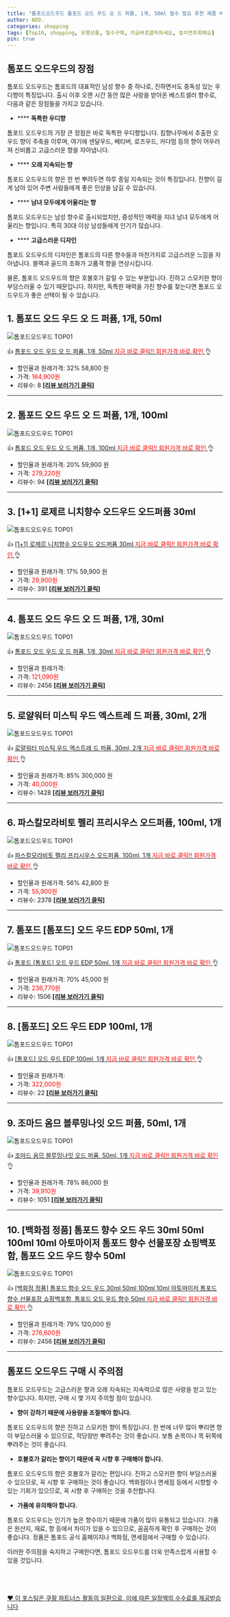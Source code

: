 ```yaml
---
title: "톰포드오드우드 톰포드 오드 우드 오 드 퍼퓸, 1개, 50ml 필수 필요 추천 제품 비교 최저 가격 비교 장점 구매 후기 구매평"
author: NEO.
categories: shopping
tags: [Top10, shopping, 유행상품, 필수구매, 지금바로클릭하세요, 놓치면후회해요]
pin: true
---
```

**<h2>톰포드 오드우드의 장점</h2>**

톰포드 오드우드는 톰포드의 대표적인 남성 향수 중 하나로, 진하면서도 중독성 있는 우디향이 특징입니다. 출시 이후 오랜 시간 동안 많은 사랑을 받아온 베스트셀러 향수로, 다음과 같은 장점들을 가지고 있습니다.

* **** **독특한 우디향**

톰포드 오드우드의 가장 큰 장점은 바로 독특한 우디향입니다. 침향나무에서 추출한 오우드 향이 주축을 이루며, 여기에 샌달우드, 베티버, 로즈우드, 카다멈 등의 향이 어우러져 신비롭고 고급스러운 향을 자아냅니다.

* **** **오래 지속되는 향**

톰포드 오드우드의 향은 한 번 뿌려두면 하루 종일 지속되는 것이 특징입니다. 잔향이 길게 남아 있어 주변 사람들에게 좋은 인상을 남길 수 있습니다.

* **** **남녀 모두에게 어울리는 향**

톰포드 오드우드는 남성 향수로 출시되었지만, 중성적인 매력을 지녀 남녀 모두에게 어울리는 향입니다. 특히 30대 이상 남성들에게 인기가 많습니다.

* **** **고급스러운 디자인**

톰포드 오드우드의 디자인은 톰포드의 다른 향수들과 마찬가지로 고급스러운 느낌을 자아냅니다. 블랙과 골드의 조화가 고품격 향을 연상시킵니다.

물론, 톰포드 오드우드의 향은 호불호가 갈릴 수 있는 부분입니다. 진하고 스모키한 향이 부담스러울 수 있기 때문입니다. 하지만, 독특한 매력을 가진 향수를 찾는다면 톰포드 오드우드가 좋은 선택이 될 수 있습니다.

   

## 1. 톰포드 오드 우드 오 드 퍼퓸, 1개, 50ml

![톰포드오드우드 TOP01](https://thumbnail9.coupangcdn.com/thumbnails/remote/490x490ex/image/vendor_inventory/8a30/2134a7d0da342c9eab539e1651ddc4b9fbb217484d1158399a27dd372058.JPG)


👍 [톰포드 오드 우드 오 드 퍼퓸, 1개, 50ml <font color=red> 지금 바로 클릭!! 회원가격 바로 확인 </font> ](https://link.coupang.com/re/AFFSDP?lptag=AF3617701&subid=GithubCoopas&pageKey=7520432740&traceid=V0-153&itemId=19723367981&vendorItemId=82137129669) 👌 


- 할인율과 원래가격: 32%  58,800   원
- 가격: <span style='color:red'>164,900원</span>
- 리뷰수: 8  [**[리뷰 보러가기 클릭]**](https://link.coupang.com/re/AFFSDP?lptag=AF3617701&subid=GithubCoopas&pageKey=7520432740&traceid=V0-153&itemId=19723367981&vendorItemId=82137129669)

---


   

## 2. 톰포드 오드 우드 오 드 퍼퓸, 1개, 100ml

![톰포드오드우드 TOP01](https://thumbnail8.coupangcdn.com/thumbnails/remote/490x490ex/image/vendor_inventory/1608/5247f880751d738f3a21e30930dce561894638e05d062d94f7278eb3024e.jpg)


👍 [톰포드 오드 우드 오 드 퍼퓸, 1개, 100ml <font color=red> 지금 바로 클릭!! 회원가격 바로 확인 </font> ](https://link.coupang.com/re/AFFSDP?lptag=AF3617701&subid=GithubCoopas&pageKey=7520432740&traceid=V0-153&itemId=19953684600&vendorItemId=87052579221) 👌 


- 할인율과 원래가격: 20%  59,900   원
- 가격: <span style='color:red'>279,220원</span>
- 리뷰수: 94  [**[리뷰 보러가기 클릭]**](https://link.coupang.com/re/AFFSDP?lptag=AF3617701&subid=GithubCoopas&pageKey=7520432740&traceid=V0-153&itemId=19953684600&vendorItemId=87052579221)

---


   

## 3. [1+1] 로제르 니치향수 오드우드 오드퍼퓸 30ml

![톰포드오드우드 TOP01](https://thumbnail9.coupangcdn.com/thumbnails/remote/490x490ex/image/vendor_inventory/0b89/2f865c9c823b29694739f1367ba021578ed36df1ab29d1203c2a83dcf8e0.png)


👍 [[1+1] 로제르 니치향수 오드우드 오드퍼퓸 30ml <font color=red> 지금 바로 클릭!! 회원가격 바로 확인 </font> ](https://link.coupang.com/re/AFFSDP?lptag=AF3617701&subid=GithubCoopas&pageKey=1843986875&traceid=V0-153&itemId=3134465293&vendorItemId=71122114345) 👌 


- 할인율과 원래가격: 17%  59,900   원
- 가격: <span style='color:red'>29,900원</span>
- 리뷰수: 391  [**[리뷰 보러가기 클릭]**](https://link.coupang.com/re/AFFSDP?lptag=AF3617701&subid=GithubCoopas&pageKey=1843986875&traceid=V0-153&itemId=3134465293&vendorItemId=71122114345)

---


   

## 4. 톰포드 오드 우드 오 드 퍼퓸, 1개, 30ml

![톰포드오드우드 TOP01](https://thumbnail9.coupangcdn.com/thumbnails/remote/490x490ex/image/vendor_inventory/1c03/6d21a8320ced41101f4601398fbfe0996c6805f167364a08cfb46c795881.JPG)


👍 [톰포드 오드 우드 오 드 퍼퓸, 1개, 30ml <font color=red> 지금 바로 클릭!! 회원가격 바로 확인 </font> ](https://link.coupang.com/re/AFFSDP?lptag=AF3617701&subid=GithubCoopas&pageKey=7664893547&traceid=V0-153&itemId=20430242547&vendorItemId=87511375917) 👌 


- 할인율과 원래가격: 
- 가격: <span style='color:red'>121,090원</span>
- 리뷰수: 2456  [**[리뷰 보러가기 클릭]**](https://link.coupang.com/re/AFFSDP?lptag=AF3617701&subid=GithubCoopas&pageKey=7664893547&traceid=V0-153&itemId=20430242547&vendorItemId=87511375917)

---


   

## 5. 로얄워터 미스틱 우드 엑스트레 드 퍼퓸, 30ml, 2개

![톰포드오드우드 TOP01](https://thumbnail6.coupangcdn.com/thumbnails/remote/490x490ex/image/retail/images/8259685168115915-3a0ce372-9ee4-4648-9fe6-d7c84720db72.jpg)


👍 [로얄워터 미스틱 우드 엑스트레 드 퍼퓸, 30ml, 2개 <font color=red> 지금 바로 클릭!! 회원가격 바로 확인 </font> ](https://link.coupang.com/re/AFFSDP?lptag=AF3617701&subid=GithubCoopas&pageKey=6472994791&traceid=V0-153&itemId=19393265942&vendorItemId=81383451173) 👌 


- 할인율과 원래가격: 85%  300,000   원
- 가격: <span style='color:red'>40,000원</span>
- 리뷰수: 1428  [**[리뷰 보러가기 클릭]**](https://link.coupang.com/re/AFFSDP?lptag=AF3617701&subid=GithubCoopas&pageKey=6472994791&traceid=V0-153&itemId=19393265942&vendorItemId=81383451173)

---


   

## 6. 파스칼모라비토 펠리 프리시우스 오드퍼퓸, 100ml, 1개

![톰포드오드우드 TOP01](https://thumbnail9.coupangcdn.com/thumbnails/remote/490x490ex/image/retail/images/2101010399654146-2f34f0b8-1eef-4648-810e-5c594671ec70.png)


👍 [파스칼모라비토 펠리 프리시우스 오드퍼퓸, 100ml, 1개 <font color=red> 지금 바로 클릭!! 회원가격 바로 확인 </font> ](https://link.coupang.com/re/AFFSDP?lptag=AF3617701&subid=GithubCoopas&pageKey=6572036604&traceid=V0-153&itemId=14756179380&vendorItemId=77170602712) 👌 


- 할인율과 원래가격: 56%  42,800   원
- 가격: <span style='color:red'>55,900원</span>
- 리뷰수: 2378  [**[리뷰 보러가기 클릭]**](https://link.coupang.com/re/AFFSDP?lptag=AF3617701&subid=GithubCoopas&pageKey=6572036604&traceid=V0-153&itemId=14756179380&vendorItemId=77170602712)

---


   

## 7. 톰포드 [톰포드] 오드 우드 EDP 50ml, 1개

![톰포드오드우드 TOP01](https://thumbnail7.coupangcdn.com/thumbnails/remote/490x490ex/image/vendor_inventory/5ea2/0a1816e023b45ef2b9edf3bf2022025eb8a897dfda2e8b09a8fb0333a57e.jpg)


👍 [톰포드 [톰포드] 오드 우드 EDP 50ml, 1개 <font color=red> 지금 바로 클릭!! 회원가격 바로 확인 </font> ](https://link.coupang.com/re/AFFSDP?lptag=AF3617701&subid=GithubCoopas&pageKey=7355207185&traceid=V0-153&itemId=17557361487&vendorItemId=86893468089) 👌 


- 할인율과 원래가격: 70%  45,000   원
- 가격: <span style='color:red'>236,770원</span>
- 리뷰수: 1506  [**[리뷰 보러가기 클릭]**](https://link.coupang.com/re/AFFSDP?lptag=AF3617701&subid=GithubCoopas&pageKey=7355207185&traceid=V0-153&itemId=17557361487&vendorItemId=86893468089)

---


   

## 8. [톰포드] 오드 우드 EDP 100ml, 1개

![톰포드오드우드 TOP01](https://thumbnail8.coupangcdn.com/thumbnails/remote/490x490ex/image/vendor_inventory/a148/55bc27daaf9c5a824265affa0231e097d2a129dae734d24e97653ff3b8b1.jpg)


👍 [[톰포드] 오드 우드 EDP 100ml, 1개 <font color=red> 지금 바로 클릭!! 회원가격 바로 확인 </font> ](https://link.coupang.com/re/AFFSDP?lptag=AF3617701&subid=GithubCoopas&pageKey=7355207185&traceid=V0-153&itemId=18936932581&vendorItemId=86893468083) 👌 


- 할인율과 원래가격: 
- 가격: <span style='color:red'>322,000원</span>
- 리뷰수: 22  [**[리뷰 보러가기 클릭]**](https://link.coupang.com/re/AFFSDP?lptag=AF3617701&subid=GithubCoopas&pageKey=7355207185&traceid=V0-153&itemId=18936932581&vendorItemId=86893468083)

---


   

## 9. 조마드 옴므 블루밍나잇 오드 퍼퓸, 50ml, 1개

![톰포드오드우드 TOP01](https://thumbnail9.coupangcdn.com/thumbnails/remote/490x490ex/image/vendor_inventory/468b/d754e8ad3f1e598f9a39197d7f0da9bb66b9c9d0c34871adc41b7be3dbcb.jpg)


👍 [조마드 옴므 블루밍나잇 오드 퍼퓸, 50ml, 1개 <font color=red> 지금 바로 클릭!! 회원가격 바로 확인 </font> ](https://link.coupang.com/re/AFFSDP?lptag=AF3617701&subid=GithubCoopas&pageKey=6069716359&traceid=V0-153&itemId=11200323609&vendorItemId=86385338916) 👌 


- 할인율과 원래가격: 78%  86,000   원
- 가격: <span style='color:red'>39,910원</span>
- 리뷰수: 1051  [**[리뷰 보러가기 클릭]**](https://link.coupang.com/re/AFFSDP?lptag=AF3617701&subid=GithubCoopas&pageKey=6069716359&traceid=V0-153&itemId=11200323609&vendorItemId=86385338916)

---


   

## 10. [백화점 정품] 톰포드 향수 오드 우드 30ml 50ml 100ml 10ml 아토마이저 톰포드 향수 선물포장 쇼핑백포함, 톰포드 오드 우드 향수 50ml

![톰포드오드우드 TOP01](https://thumbnail6.coupangcdn.com/thumbnails/remote/490x490ex/image/vendor_inventory/af5e/a46901fa37f0ad2ba5b350287bed0dd9d6b3b342a0761aa022e409d2964f.jpg)


👍 [[백화점 정품] 톰포드 향수 오드 우드 30ml 50ml 100ml 10ml 아토마이저 톰포드 향수 선물포장 쇼핑백포함, 톰포드 오드 우드 향수 50ml <font color=red> 지금 바로 클릭!! 회원가격 바로 확인 </font> ](https://link.coupang.com/re/AFFSDP?lptag=AF3617701&subid=GithubCoopas&pageKey=6798781288&traceid=V0-153&itemId=16040516259&vendorItemId=84910057447) 👌 


- 할인율과 원래가격: 79%  120,000   원
- 가격: <span style='color:red'>276,600원</span>
- 리뷰수: 2456  [**[리뷰 보러가기 클릭]**](https://link.coupang.com/re/AFFSDP?lptag=AF3617701&subid=GithubCoopas&pageKey=6798781288&traceid=V0-153&itemId=16040516259&vendorItemId=84910057447)

---
**<h2>톰포드 오드우드 구매 시 주의점</h2>**

톰포드 오드우드는 고급스러운 향과 오래 지속되는 지속력으로 많은 사랑을 받고 있는 향수입니다. 하지만, 구매 시 몇 가지 주의할 점이 있습니다.

* **향이 강하기 때문에 사용량을 조절해야 합니다.**

톰포드 오드우드의 향은 진하고 스모키한 향이 특징입니다. 한 번에 너무 많이 뿌리면 향이 부담스러울 수 있으므로, 적당량만 뿌려주는 것이 좋습니다. 보통 손목이나 목 뒤쪽에 뿌려주는 것이 좋습니다.

* **호불호가 갈리는 향이기 때문에 꼭 시향 후 구매해야 합니다.**

톰포드 오드우드의 향은 호불호가 갈리는 편입니다. 진하고 스모키한 향이 부담스러울 수 있으므로, 꼭 시향 후 구매하는 것이 좋습니다. 백화점이나 면세점 등에서 시향할 수 있는 기회가 있으므로, 꼭 시향 후 구매하는 것을 추천합니다.

* **가품에 유의해야 합니다.**

톰포드 오드우드는 인기가 높은 향수이기 때문에 가품이 많이 유통되고 있습니다. 가품은 원산지, 재료, 향 등에서 차이가 있을 수 있으므로, 꼼꼼하게 확인 후 구매하는 것이 좋습니다. 정품은 톰포드 공식 홈페이지나 백화점, 면세점에서 구매할 수 있습니다.

이러한 주의점을 숙지하고 구매한다면, 톰포드 오드우드를 더욱 만족스럽게 사용할 수 있을 것입니다.<br><br><br><br><br> [ ❤  이 포스팅은 쿠팡 파트너스 활동의 일환으로, 이에 따른 일정액의 수수료를 제공받습니다](https://link.coupang.com/a/bcEFyh)